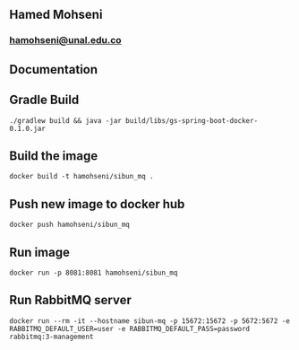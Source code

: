 ## Hamed Mohseni
### hamohseni@unal.edu.co

## Documentation

## Gradle Build
``` ./gradlew build && java -jar build/libs/gs-spring-boot-docker-0.1.0.jar ```
## Build the image
``` docker build -t hamohseni/sibun_mq .  ```
## Push new image to docker hub
``` docker push hamohseni/sibun_mq ```
## Run image
``` docker run -p 8081:8081 hamohseni/sibun_mq ```
## Run RabbitMQ server
``` docker run --rm -it --hostname sibun-mq -p 15672:15672 -p 5672:5672 -e RABBITMQ_DEFAULT_USER=user -e RABBITMQ_DEFAULT_PASS=password rabbitmq:3-management ```
